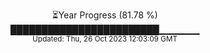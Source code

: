 <p align="center">
⏳Year Progress (81.78 %) <br>
████████████████████████▁▁▁▁▁▁ <br>
<sub>Updated: Thu, 26 Oct 2023 12:03:09 GMT</sub>
</p>

